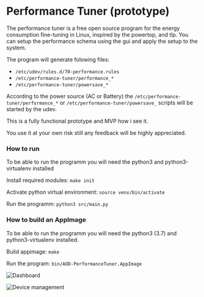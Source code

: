 # Performance Tuner (prototype)
The performance tuner is a free open source program for the energy consumption fine-tuning in Linux, inspired by the powertop, and tlp. You can setup the performance schema using the gui and apply the setup to the system. 

The program will generate folowing files:
* `/etc/udev/rules.d/70-performance.rules`
* `/etc/performance-tuner/performance_*`
* `/etc/performance-tuner/powersave_*`

According to the power source (AC or Battery) the `/etc/performance-tuner/performance_*` or `/etc/performance-tuner/powersave_` scripts will be started by the udev. 


This is a fully functional prototype and MVP how i see it.

You use it at your own risk still any feedback will be highly appreciated.



### How to run
To be able to run the programm you will need the python3 and python3-virtualenv installed

Install required modules:
`make init`

Activate python virtual environment:
`source venv/bin/activate`

Run the programm:
`python3 src/main.py`

### How to build an AppImage

To be able to run the programm you will need the python3 (3.7) and python3-virtualenv installed.

Build appimage:
`make`

Run the program:
`bin/AOD-PerformanceTuner.AppImage`



![Dashboard](https://github.com/AlexWoroschilow/AOD-PerformanceTuner/blob/master/screenshots/dashboard.png?raw=true)

![Device management](https://github.com/AlexWoroschilow/AOD-PerformanceTuner/blob/master/screenshots/devices.png?raw=true)

